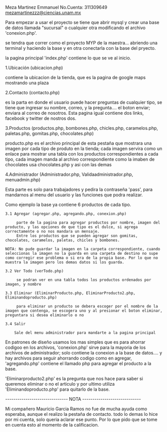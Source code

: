 

Meza Martinez Emmanuel
No.Cuenta: 311309649
mezamartinezzz@ciencias.unam.mx


Para empezar a usar el proyecto se tiene que abrir mysql y crear una base de datos llamada "sucursal" o cualquier otra modificando el archivo 'conexion.php'.

se tendra que correr como el proyecto MYP de la maestra... abriendo una terminal y haciendo la base y en otra conectarla con la base del pryecto.

la pagina principal 'index.php' contiene lo que se ve al inicio.

1.Ubicación (ubicacion.php)

contiene la ubicacion de la tienda, que es la pagina de google maps mostrando una plaza

2.Contacto (contacto.php)

es la parta en donde el usuario puede hacer preguntas de cualquier tipo, se tiene que ingresar su nombre, correo, y la pregunta.... el boton enviar; enviara al correo de nosotros.
Esta pagina igual contiene dos links, facebook y twitter de nostros dos.

3.Productos (productos.php, bombones.php, chicles.php, caramelos.php, paletas.php, gomitas.php, chocolates.php)

producto.php es el archivo principal de esta pestaña que mostrara una imagen por cada tipo de produto en la tienda; cada imagen servira como un enlace para mostrar una tabla con los productos correspondientes a cada tipo, cada imagen manda al archivo correspondiente como la imaben de chocolates usa chocolates.php y asi con las demas

4.Administrador (Administrador.php, Validaadministrador.php, menuadmin.php)

Esta parte es solo para trabajadores y pedira la contraseña 'pass', para mandarnos al menu del usuario y las funciones que podra realizar.

Como ejemplo la base ya contiene 6 productos de cada tipo.
  
    3.1 Agregar (agregar.php, agregando.php, conexion.php)

         parte de la pagina para agregar productos por nombre, imagen del producto, y las opciones de que tipo es el dulce, si agrega correctamente o no nos mandara un mensaje.
         Entre los productos que se pueden agregar son gomitas, chocolates, caramelos, paletas, chicles y bombones.

    NOTA: No pude guardar la imagen en la carpeta correspondiente, cuando seleccionas la imagen no la guarda en una carpeta de destino no supe como corregir ese problema o si era de la propia base. Por lo que no muestra la imagen pero los demas datos si los guarda.
  
    3.2 Ver Todo (verTodo.php)

         se podran ver en una tabla todos los productos ordenados por imagen, y nombre

    3.3 Eliminar (EliminarProducto.php, EliminarProducto2.php, Eliminandoproducto.php)

         para eliminar un producto se debera escoger por el nombre de la imagen que contenga, se escogera uno y al presionar el boton eliminar, preguntara si desea eliminarlo o no 

    3.4 Salir

        Sale del menu administrador para mandarte a la pagina principal

En patrones de diseño usamos los mas simples que es para ahorrar codigoo en los archivos, 'conexion.php' sirve para la mayoria de los archivos de administrador; solo contiene la conexion a la base de datos.... y hay archivos para seguir ahorrando codigo como en agregar, 'agregando.php' contiene el llamado php para agregar el producto a la base.

'Eliminarproducto2.php' es la pregunta que nos hace para saber si queremos eliminar o no el articulo y por ultimo utiliza 'Eliminandoproducto.php' para quitarlo de la base.



------------------------------- NOTA -----------------------------

Mi compañero Mauricio Garcia Ramos no fue de mucha ayuda como esperaba, aunque el realizo la pestaña de contacto. todo lo demas lo hice por mi cuenta, solo queria aclarar ese punto.
Por lo que pido que se tome en cuenta esto al momento de la calificacion.
